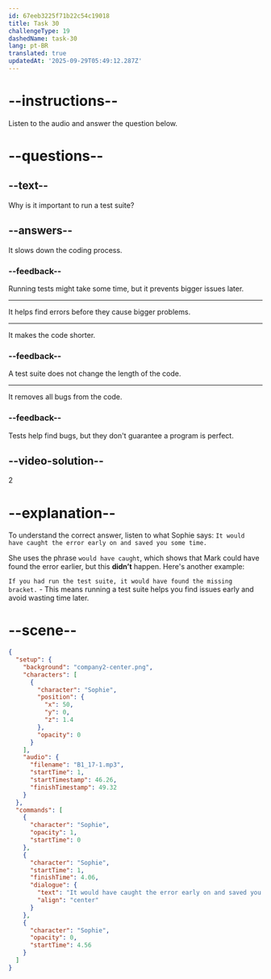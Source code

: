```yaml
---
id: 67eeb3225f71b22c54c19018
title: Task 30
challengeType: 19
dashedName: task-30
lang: pt-BR
translated: true
updatedAt: '2025-09-29T05:49:12.287Z'
---
```


<!-- (audio) Sophie: It would have caught the error early on and saved you some time. -->

# --instructions--

Listen to the audio and answer the question below.

# --questions--

## --text--

Why is it important to run a test suite?

## --answers--

It slows down the coding process.

### --feedback--

Running tests might take some time, but it prevents bigger issues later.

---

It helps find errors before they cause bigger problems.

---

It makes the code shorter.

### --feedback--

A test suite does not change the length of the code.

---

It removes all bugs from the code.

### --feedback--

Tests help find bugs, but they don't guarantee a program is perfect.

## --video-solution--

2

# --explanation--

To understand the correct answer, listen to what Sophie says: `It would have caught the error early on and saved you some time.`

She uses the phrase `would have caught`, which shows that Mark could have found the error earlier, but this **didn’t** happen. Here's another example: 

`If you had run the test suite, it would have found the missing bracket.` - This means running a test suite helps you find issues early and avoid wasting time later.

# --scene--

```json
{
  "setup": {
    "background": "company2-center.png",
    "characters": [
      {
        "character": "Sophie",
        "position": {
          "x": 50,
          "y": 0,
          "z": 1.4
        },
        "opacity": 0
      }
    ],
    "audio": {
      "filename": "B1_17-1.mp3",
      "startTime": 1,
      "startTimestamp": 46.26,
      "finishTimestamp": 49.32
    }
  },
  "commands": [
    {
      "character": "Sophie",
      "opacity": 1,
      "startTime": 0
    },
    {
      "character": "Sophie",
      "startTime": 1,
      "finishTime": 4.06,
      "dialogue": {
        "text": "It would have caught the error early on and saved you some time.",
        "align": "center"
      }
    },
    {
      "character": "Sophie",
      "opacity": 0,
      "startTime": 4.56
    }
  ]
}
```
